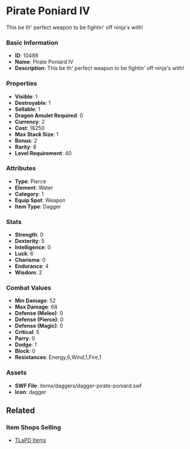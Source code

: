 # Pirate Poniard IV

This be th' perfect weapon to be fightin' off ninja's with! 

### Basic Information

- **ID**: 10488
- **Name**: Pirate Poniard IV
- **Description**: This be th&#039; perfect weapon to be fightin&#039; off ninja&#039;s with! 

### Properties

- **Visible**: 1
- **Destroyable**: 1
- **Sellable**: 1
- **Dragon Amulet Required**: 0
- **Currency**: 2
- **Cost**: 18250
- **Max Stack Size**: 1
- **Bonus**: 2
- **Rarity**: 8
- **Level Requirement**: 40

### Attributes

- **Type**: Pierce
- **Element**: Water
- **Category**: 1
- **Equip Spot**: Weapon
- **Item Type**: Dagger

### Stats

- **Strength**: 0
- **Dexterity**: 5
- **Intelligence**: 0
- **Luck**: 6
- **Charisma**: 0
- **Endurance**: 4
- **Wisdom**: 2

### Combat Values

- **Min Damage**: 52
- **Max Damage**: 68
- **Defense (Melee)**: 0
- **Defense (Pierce)**: 0
- **Defense (Magic)**: 0
- **Critical**: 5
- **Parry**: 0
- **Dodge**: 1
- **Block**: 0
- **Resistances**: Energy,6,Wind,1,Fire,1

### Assets

- **SWF File**: items/daggers/dagger-pirate-poniard.swf
- **Icon**: dagger

## Related

### Item Shops Selling

- [TLaPD Items](../item-shops/275-tlapd-items.md)

